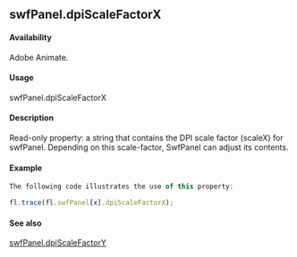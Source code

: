 ## swfPanel.dpiScaleFactorX

#### Availability

Adobe Animate.

#### Usage

swfPanel.dpiScaleFactorX

#### Description

Read-only property: a string that contains the DPI scale factor (scaleX) for swfPanel. Depending on this scale-factor, SwfPanel can adjust its contents.

#### Example

```javascript
The following code illustrates the use of this property:

fl.trace(fl.swfPanel[x].dpiScaleFactorX);

```
#### See also

[swfPanel.dpiScaleFactorY](../swfPanel_object/swfPane2.md)

<span id="swfPanel.dpiScaleFactorY" class="anchor"></span>
